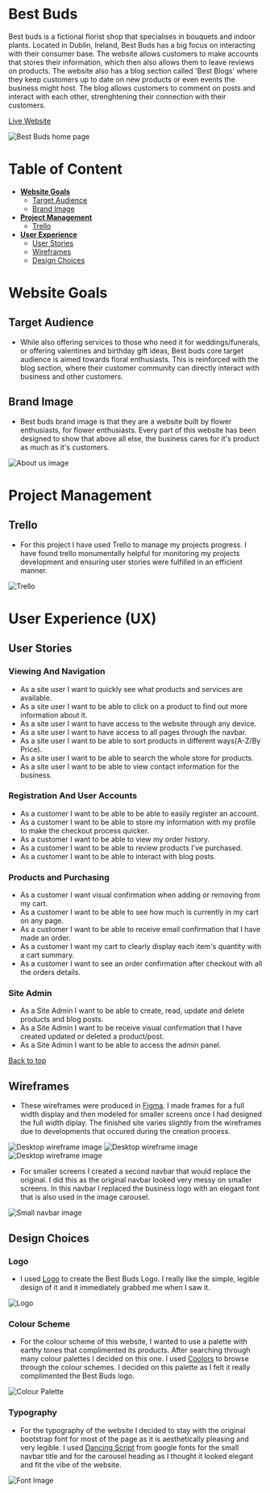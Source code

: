 # **Best Buds**
Best buds is a fictional florist shop that specialises in bouquets and indoor plants. Located in Dublin, Ireland, Best Buds has a big focus on interacting with their consumer base. The website allows customers to make accounts that stores their information, which then also allows them to leave reviews on products. The website also has a blog section called 'Best Blogs' where they keep customers up to date on new products or even events the business might host. The blog allows customers to comment on posts and interact with each other, strenghtening their connection with their customers.

[Live Website](https://best-buds.herokuapp.com/)

![Best Buds home page](media/readme/best-buds-homepage.png)

# Table of Content

* [**Website Goals**](<#website-goals>)
    * [Target Audience](<#target-audience>)
    * [Brand Image](<#brand-image>)
* [**Project Management**](<#project-management>)
    *  [Trello](<#trello>)
* [**User Experience**](<#user-experience-ux>)
    *  [User Stories](<#user-stories>)
    *  [Wireframes](<#wireframes>)
    * [Design Choices](<#design-choices>)



# Website Goals
## Target Audience

* While also offering services to those who need it for weddings/funerals, or offering valentines and birthday gift ideas, Best buds core target audience is aimed towards floral enthusiasts. This is reinforced with the blog section, where their customer community can directly interact with business and other customers.

## Brand Image

* Best buds brand image is that they are a website built by flower enthusiasts, for flower enthusiasts. Every part of this website has been designed to show that above all else, the business cares for it's product as much as it's customers.

![About us image](media/readme/about-us.png)

# Project Management

## Trello

* For this project I have used Trello to manage my projects progress. I have found trello monumentally helpful for monitoring my projects development and ensuring user stories were fulfilled in an efficient manner.

![Trello](media/readme/trello.png)

# User Experience (UX)

## User Stories

### Viewing And Navigation
* As a site user I want to quickly see what products and services are available.
* As a site user I want to be able to click on a product to find out more information about it.
* As a site user I want to have access to the website through any device.
* As a site user I want to have access to all pages through the navbar.
* As a site user I want to be able to sort products in different ways(A-Z/By Price).
* As a site user I want to be able to search the whole store for products.
* As a site user I want to be able to view contact information for the business.

### Registration And User Accounts
* As a customer I want to be able to be able to easily register an account.
* As a customer I want to be able to store my information with my profile to make the checkout process quicker.
* As a customer I want to be able to view my order history.
* As a customer I want to be able to review products I've purchased. 
* As a customer I want to be able to interact with blog posts.


### Products and Purchasing
* As a customer I want visual confirmation when adding or removing from my cart.
* As a customer I want to be able to see how much is currently in my cart on any page.
* As a customer I want to be able to receive email confirmation that I have made an order.
* As a customer I want my cart to clearly display each item's quantity with a cart summary.
* As a customer I want to see an order confirmation after checkout with all the orders details.

### Site Admin
* As a Site Admin I want to be able to create, read, update and delete products and blog posts. 
* As a Site Admin I want to be receive visual confirmation that I have created updated or deleted a product/post.
* As a Site Admin I want to be able to access the admin panel.
 

[Back to top](<#contents>)

## Wireframes

* These wireframes were produced in [Figma](https://figma.com). I made frames for a full width display and then modeled for smaller screens once I had designed the full width diplay. The finished site varies slightly from the wireframes due to developments that occured during the creation process.

![Desktop wireframe image](media/readme/home-wireframe.png)
![Desktop wireframe image](media/readme/products-wireframe.png)
![Desktop wireframe image](media/readme/details-wireframe.png)

* For smaller screens I created a second navbar that would replace the original. I did this as the original navbar looked very messy on smaller screens. In this navbar I replaced the business logo with an elegant font that is also used in the image carousel.

![Small navbar image](media/readme/small-navbar.png)

## Design Choices

### Logo

* I used [Logo](https://logo.com/) to create the Best Buds Logo. I really like the simple, legible design of it and it immediately grabbed me when I saw it.

![Logo](media/best-buds-logo.png)

### Colour Scheme

* For the colour scheme of this website, I wanted to use a palette with earthy tones that complimented its products. After searching through many colour palettes I decided on this one. I used [Coolors](https://coolors.co/) to browse through the colour schemes. I decided on this palette as I felt it really complimented the Best Buds logo.

![Colour Palette](media/readme/colour-palette.png)

### Typography
 
* For the typography of the website I decided to stay with the original bootstrap font for most of the page as it is aesthetically pleasing and very legible. I used [Dancing Script](https://fonts.google.com/specimen/Dancing+Script?query=dancing+script) from google fonts for the small navbar title and for the carousel heading as I thought it looked elegant and fit the vibe of the website. 

![Font Image](media/readme/carousel.png)




